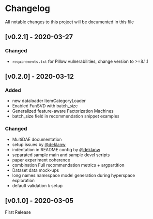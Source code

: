 # Changelog

All notable changes to this project will be documented in this file

## [v0.2.1] - 2020-03-27
### Changed

- `requirements.txt` for Pillow vulnerabilities, change version to >=8.1.1

## [v0.2.0] - 2020-03-12
### Added

- new dataloader ItemCategoryLoader
- Enabled FunSVD with batch_size
- Generalized feature-aware Factorization Machines
- batch_size field in recommendation snippet examples

### Changed

- MultiDAE documentation
- setup issues by [@deklanw](https://github.com/deklanw)
- indentation in README config by [@deklanw](https://github.com/deklanw)
- separated sample main and sample devel scripts
- paper experiment coherence
- combination Full recommendation metrics + argpartition
- Dataset data mock-ups
- long names namespace model generation during hyperspace exploration
- default validation k setup


## [v0.1.0] - 2020-03-05
First Release